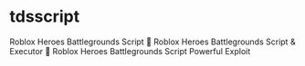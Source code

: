 # tdsscript
Roblox Heroes Battlegrounds Script 🚀 Roblox Heroes Battlegrounds Script &amp; Executor 🚀 Roblox Heroes Battlegrounds Script Powerful Exploit
